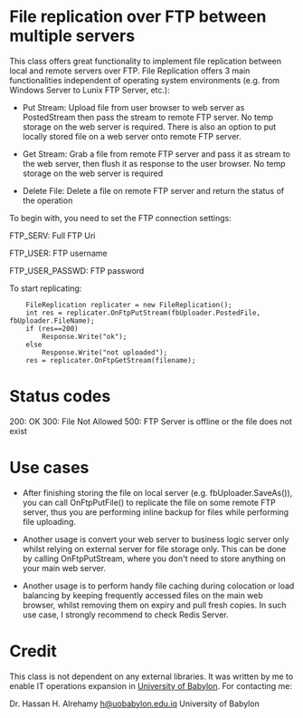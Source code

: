 # File replication over FTP between multiple servers
This class offers great functionality to implement file replication between local and remote servers over FTP. File Replication offers 3 main functionalities independent of operating system environments (e.g. from Windows Server to Lunix FTP Server, etc.):

- Put Stream: Upload file from user browser to web server as PostedStream then pass the stream to remote FTP server. No temp storage on the web server is required. There is also an option to put locally stored file on a web server onto remote FTP server.

- Get Stream: Grab a file from remote FTP server and pass it as stream to the web server, then flush it as response to the user browser. No temp storage on the web server is required

- Delete File: Delete a file on remote FTP server and return the status of the operation

To begin with, you need to set the FTP connection settings:

FTP_SERV: Full FTP Uri

FTP_USER: FTP username

FTP_USER_PASSWD: FTP password

To start replicating:

        FileReplication replicater = new FileReplication();
        int res = replicater.OnFtpPutStream(fbUploader.PostedFile, fbUploader.FileName);
        if (res==200)
            Response.Write("ok");
        else
            Response.Write("not uploaded");
        res = replicater.OnFtpGetStream(filename);
        
# Status codes
200: OK
300: File Not Allowed
500: FTP Server is offline or the file does not exist

# Use cases
- After finishing storing the file on local server (e.g. fbUploader.SaveAs()), you can call OnFtpPutFile() to replicate the file on some remote FTP server, thus you are performing inline backup for files while performing file uploading.

- Another usage is convert your web server to business logic server only whilst relying on external server for file storage only. This can be done by calling OnFtpPutStream, where you don't need to store anything on your main web server.

- Another usage is to perform handy file caching during colocation or load balancing by keeping frequently accessed files on the main web browser, whilst removing them on expiry and pull fresh copies. In such use case, I strongly recommend to check Redis Server.

# Credit
This class is not dependent on any external libraries. It was written by me to enable IT operations expansion in <a href="http://www.uobabylon.edu.iq">University of Babylon</a>. For contacting me:

  Dr. Hassan H. Alrehamy
  h@uobabylon.edu.iq
  University of Babylon
